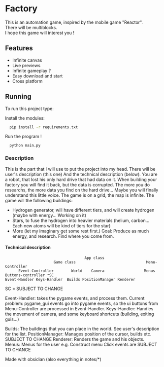 # Factory

This is an automation game, inspired by the mobile game "Reactor". \
There will be multiblocks. \
I hope this game will interest you !

## Features

- Infinite canvas
- Live previews
- Infinite gameplay ?
- Easy download and start
- Cross platform


## Running

To run this project type:

Install the modules:
```bash
  pip install -r requirements.txt
```
Run the program !
```bash
  python main.py
```

### Description
This is the part that I will use to put the project into my head. There will be user's description
(this one)
And the technical description (below).
You are a robot, that lost his only hard drive that had data on it. When building your factory you will find it back, but the data is corrupted. The more you do researchs, the more data you find on the hard drive... Maybe you will finally understand this little voice.
The game is on a grid, the map is infinite.
The game will the following buildings:
- Hydrogen generator, will have different tiers, and will create hydrogen (maybe with energy... Working on it)
- Stars, to fuse the hydrogen into heavier materials (helium, carbon... Each new atoms will be kind of tiers for the star)
- More (let my imaginary get some rest first.)
Goal: Produce as much energy, and research. Find where you come from.

#### Technical description
                                        App class
                          Game class                                Menu-Controller
          Event-Controller        World    Camera                  Menus Buttons-controller *SC
    Event-Handler Keys-Handler  Builds PositionManager Renderer  
SC = SUBJECT TO CHANGE

Event-Handler: takes the pygame events, and process them.
Current problem: pygame_gui events go into pygame events, so the ui buttons from Menu-Controller are processed in Event-Handler.
Keys-Handler: Handles the movement of camera, and some keyboard shortcuts (building, exiting guis...)

Builds: The buildings that you can place in the world. See user's description for the list.
PositionManager: Manages position of the cursor, builds etc. SUBJECT TO CHANGE
Renderer: Renders the game and his objects.
Menus: Menus for the user e.g. Construct menu
Click events are SUBJECT TO CHANGE

Made with obsidian (also everything in notes/*)